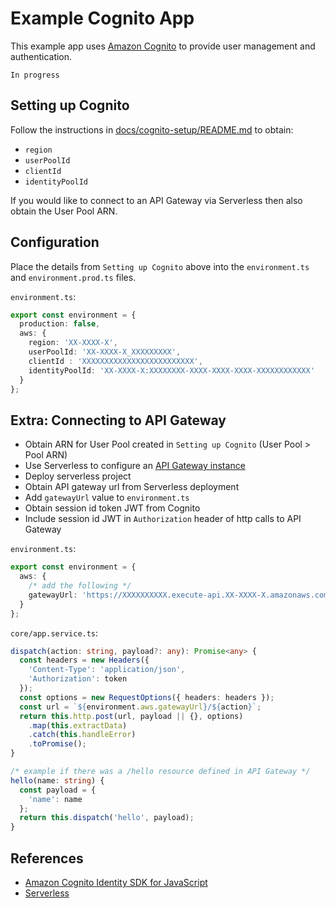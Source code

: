 # Example Cognito App

This example app uses [Amazon Cognito](https://aws.amazon.com/cognito/) to provide user 
  management and authentication.
  
`In progress`
  
## Setting up Cognito

Follow the instructions in [docs/cognito-setup/README.md](docs/cognito-setup/README.md) to 
  obtain:
  
* `region`
* `userPoolId`
* `clientId`
* `identityPoolId`

If you would like to connect to an API Gateway via Serverless then also obtain the User Pool ARN. 
  
## Configuration

Place the details from `Setting up Cognito` above into the `environment.ts` and `environment.prod.ts` files.

`environment.ts`:
```typescript
export const environment = {
  production: false,
  aws: {
    region: 'XX-XXXX-X',
    userPoolId: 'XX-XXXX-X_XXXXXXXXX',
    clientId : 'XXXXXXXXXXXXXXXXXXXXXXXXX',
    identityPoolId: 'XX-XXXX-X:XXXXXXXX-XXXX-XXXX-XXXX-XXXXXXXXXXXX'
  }
};
```

## Extra: Connecting to API Gateway

* Obtain ARN for User Pool created in `Setting up Cognito` (User Pool > Pool ARN)
* Use Serverless to configure an [API Gateway instance](https://serverless.com/framework/docs/providers/aws/events/apigateway/)
* Deploy serverless project
* Obtain API gateway url from Serverless deployment
* Add `gatewayUrl` value to `environment.ts`
* Obtain session id token JWT from Cognito
* Include session id JWT in `Authorization` header of http calls to API Gateway 

`environment.ts`:
```typescript
export const environment = {
  aws: {
    /* add the following */
    gatewayUrl: 'https://XXXXXXXXXX.execute-api.XX-XXXX-X.amazonaws.com/XXX/'
  }
};
```

`core/app.service.ts`:

```typescript
dispatch(action: string, payload?: any): Promise<any> {
  const headers = new Headers({
    'Content-Type': 'application/json',
    'Authorization': token
  });
  const options = new RequestOptions({ headers: headers });
  const url = `${environment.aws.gatewayUrl}/${action}`;
  return this.http.post(url, payload || {}, options)
    .map(this.extractData)
    .catch(this.handleError)
    .toPromise();
}

/* example if there was a /hello resource defined in API Gateway */
hello(name: string) {
  const payload = {
    'name': name
  };
  return this.dispatch('hello', payload);
}
```

  
## References

* [Amazon Cognito Identity SDK for JavaScript](https://github.com/aws/amazon-cognito-identity-js)
* [Serverless](https://serverless.com)
